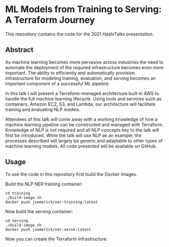 # ML Models from Training to Serving: A Terraform Journey

This repository contains the code for the 2021 HashiTalks presentation.

## Abstract

As machine learning becomes more pervasive across industries the need to automate the deployment of the required infrastructure becomes even more important. The ability to efficiently and automatically provision infrastructure for modeling training, evaluation, and serving becomes an important component of a successful ML pipeline

In this talk I will present a Terraform-managed architecture built in AWS to handle the full machine learning lifecycle. Using tools and services such as containers, Amazon EC2, S3, and Lambda, our architecture will facilitate training and evaluating NLP models.

Attendees of this talk will come away with a working knowledge of how a machine learning pipeline can be constructed and managed with Terraform. Knowledge of NLP is not required and all NLP concepts key to the talk will first be introduced. While the talk will use NLP as an example, the processes described will largely be generic and adaptable to other types of machine learning models. All code presented will be available on GitHub.

## Usage

To use the code in this repository first build the Docker images.

Build the NLP NER training container:

```
cd training
./build-image.sh
docker push jzemerick/ner-training:latest
```

Now build the serving container:

```
cd serving
./build-image.sh
docker push jzemerick/ner-serve:latest
```

Now you can create the Terraform infrastructure.
